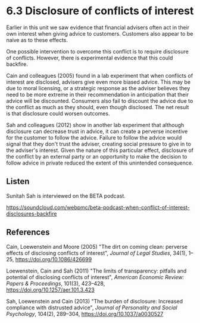 # 6.3 Disclosure of conflicts of interest

Earlier in this unit we saw evidence that financial advisers often act in their own interest when giving advice to customers. Customers also appear to be naive as to these effects.

One possible intervention to overcome this conflict is to require disclosure of conflicts. However, there is experimental evidence that this could backfire.

Cain and colleagues (2005) found in a lab experiment that when conflicts of interest are disclosed, advisers give even more biased advice. This may be due to moral licensing, or a strategic response as the adviser believes they need to be more extreme in their recommendation in anticipation that their advice will be discounted. Consumers also fail to discount the advice due to the conflict as much as they should, even though disclosed. The net result is that disclosure could worsen outcomes.

Sah and colleagues (2012) show in another lab experiment that although disclosure can decrease trust in advice, it can create a perverse incentive for the customer to follow the advice. Failure to follow the advice would signal that they don't trust the adviser, creating social pressure to give in to the adviser's interest. Given the nature of this particular effect, disclosure of the conflict by an external party or an opportunity to make the decision to follow advice in private reduced the extent of this unintended consequence.

## Listen

Sunitah Sah is interviewed on the BETA podcast.

https://soundcloud.com/webpmc/beta-podcast-when-conflict-of-interest-disclosures-backfire

## References

Cain, Loewenstein and Moore (2005) "The dirt on coming clean: perverse effects of disclosing conflicts of interest", *Journal of Legal Studies*, 34(1), 1–25, https://doi.org/10.1086/426699

Loewenstein, Cain and Sah (2011) "The limits of transparency: pitfalls and potential of disclosing conflicts of interest", *American Economic Review: Papers & Proceedings*, 101(3), 423–428, https://doi.org/10.1257/aer.101.3.423

Sah, Loewenstein and Cain (2013) "The burden of disclosure: Increased compliance with distrusted advice", *Journal of Personality and Social Psychology*, 104(2), 289–304, https://doi.org/10.1037/a0030527